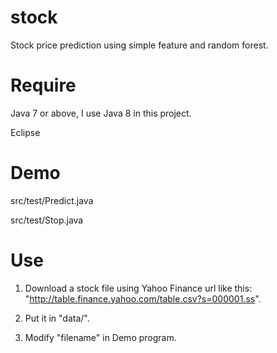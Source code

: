 # stock
Stock price prediction using simple feature and random forest.

# Require
Java 7 or above, I use Java 8 in this project.

Eclipse
# Demo

src/test/Predict.java

src/test/Stop.java

# Use

1. Download a stock file using Yahoo Finance url like this: "http://table.finance.yahoo.com/table.csv?s=000001.ss".

2. Put it in "data/".

3. Modify "filename" in Demo program.

